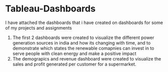 # Tableau-Dashboards
I have attached the dashboards that i have created on dashboards for some of my projects and assignments
1) The first 2 dashboards were created to visualize the different power generation sources in india and how its changing with time, and to demonstrate which states the renewable comapnies can invest in to serve people with clean energy and make a positive impact
2) The demograpics and revenue dashboard were created to visualize the sales and profit generated per customer for a supermarket.
